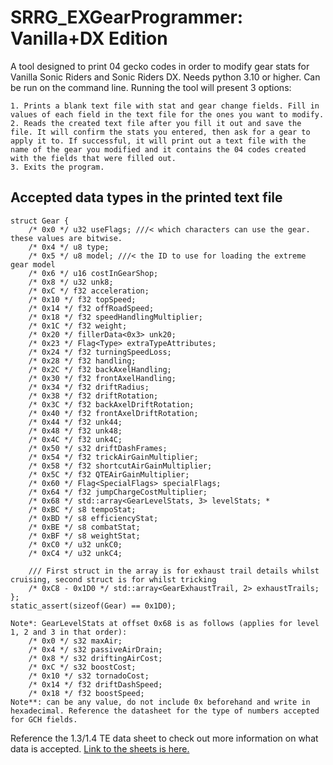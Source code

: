 # SRRG_EXGearProgrammer: Vanilla+DX Edition
A tool designed to print 04 gecko codes in order to modify gear stats for Vanilla Sonic Riders and Sonic Riders DX. Needs python 3.10 or higher. Can be run on the command line.
Running the tool will present 3 options:
```
1. Prints a blank text file with stat and gear change fields. Fill in values of each field in the text file for the ones you want to modify.
2. Reads the created text file after you fill it out and save the file. It will confirm the stats you entered, then ask for a gear to apply it to. If successful, it will print out a text file with the name of the gear you modified and it contains the 04 codes created with the fields that were filled out.
3. Exits the program.
```

## Accepted data types in the printed text file
```
struct Gear {
	/* 0x0 */ u32 useFlags; ///< which characters can use the gear. these values are bitwise.
	/* 0x4 */ u8 type;
	/* 0x5 */ u8 model; ///< the ID to use for loading the extreme gear model
	/* 0x6 */ u16 costInGearShop;
	/* 0x8 */ u32 unk8;
	/* 0xC */ f32 acceleration;
	/* 0x10 */ f32 topSpeed;
	/* 0x14 */ f32 offRoadSpeed;
	/* 0x18 */ f32 speedHandlingMultiplier;
	/* 0x1C */ f32 weight;
	/* 0x20 */ fillerData<0x3> unk20;
	/* 0x23 */ Flag<Type> extraTypeAttributes;
	/* 0x24 */ f32 turningSpeedLoss;
	/* 0x28 */ f32 handling;
	/* 0x2C */ f32 backAxelHandling;
	/* 0x30 */ f32 frontAxelHandling;
	/* 0x34 */ f32 driftRadius;
	/* 0x38 */ f32 driftRotation;
	/* 0x3C */ f32 backAxelDriftRotation;
	/* 0x40 */ f32 frontAxelDriftRotation;
	/* 0x44 */ f32 unk44;
	/* 0x48 */ f32 unk48;
	/* 0x4C */ f32 unk4C;
	/* 0x50 */ s32 driftDashFrames;
	/* 0x54 */ f32 trickAirGainMultiplier;
	/* 0x58 */ f32 shortcutAirGainMultiplier;
	/* 0x5C */ f32 QTEAirGainMultiplier;
	/* 0x60 */ Flag<SpecialFlags> specialFlags;
	/* 0x64 */ f32 jumpChargeCostMultiplier;
	/* 0x68 */ std::array<GearLevelStats, 3> levelStats; *
	/* 0xBC */ s8 tempoStat;
	/* 0xBD */ s8 efficiencyStat;
	/* 0xBE */ s8 combatStat;
	/* 0xBF */ s8 weightStat;
	/* 0xC0 */ u32 unkC0;
	/* 0xC4 */ u32 unkC4;

    /// First struct in the array is for exhaust trail details whilst cruising, second struct is for whilst tricking
	/* 0xC8 - 0x1D0 */ std::array<GearExhaustTrail, 2> exhaustTrails;
};
static_assert(sizeof(Gear) == 0x1D0);
```

```
Note*: GearLevelStats at offset 0x68 is as follows (applies for level 1, 2 and 3 in that order):
	/* 0x0 */ s32 maxAir;
	/* 0x4 */ s32 passiveAirDrain;
	/* 0x8 */ s32 driftingAirCost;
	/* 0xC */ s32 boostCost;
	/* 0x10 */ s32 tornadoCost;
	/* 0x14 */ f32 driftDashSpeed;
	/* 0x18 */ f32 boostSpeed;
Note**: can be any value, do not include 0x beforehand and write in hexadecimal. Reference the datasheet for the type of numbers accepted for GCH fields.
```
Reference the 1.3/1.4 TE data sheet to check out more information on what data is accepted.
[Link to the sheets is here.](https://docs.google.com/spreadsheets/d/1gWrlt-WG-Mr8xOsceoqc8C0ihSNj6pzDoLgU9zAKUYs/edit#gid=0)
